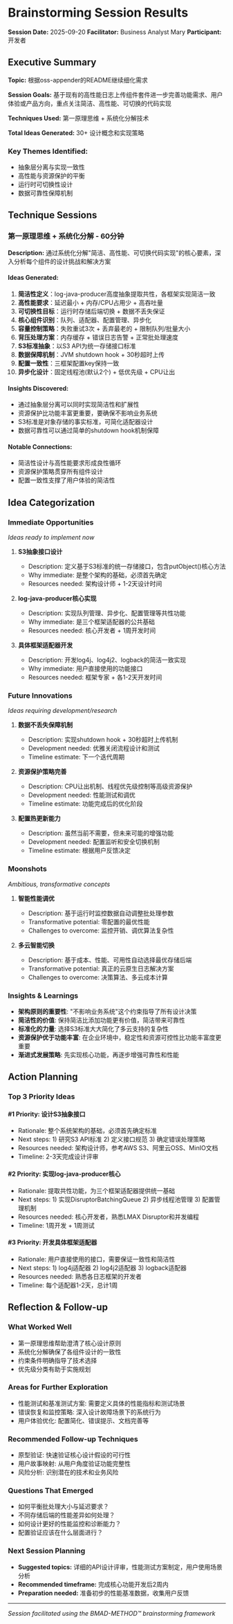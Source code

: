 # Brainstorming Session Results

**Session Date:** 2025-09-20
**Facilitator:** Business Analyst Mary
**Participant:** 开发者

## Executive Summary

**Topic:** 根据oss-appender的README继续细化需求

**Session Goals:** 基于现有的高性能日志上传组件套件进一步完善功能需求、用户体验或产品方向，重点关注简洁、高性能、可切换的代码实现

**Techniques Used:** 第一原理思维 + 系统化分解技术

**Total Ideas Generated:** 30+ 设计概念和实现策略

### Key Themes Identified:
- 抽象层分离与实现一致性
- 高性能与资源保护的平衡
- 运行时可切换性设计
- 数据可靠性保障机制

## Technique Sessions

### 第一原理思维 + 系统化分解 - 60分钟

**Description:** 通过系统化分解"简洁、高性能、可切换代码实现"的核心要素，深入分析每个组件的设计挑战和解决方案

#### Ideas Generated:

1. **简洁性定义**：log-java-producer高度抽象提取共性，各框架实现简洁一致
2. **高性能要求**：延迟最小 + 内存/CPU占用少 + 高吞吐量
3. **可切换性目标**：运行时存储后端切换 + 数据不丢失保证
4. **核心组件识别**：队列、适配器、配置管理、异步化
5. **容量控制策略**：失败重试3次 + 丢弃最老的 + 限制队列/批量大小
6. **背压处理方案**：内存缓存 + 错误日志告警 + 正常批处理速度
7. **S3标准抽象**：以S3 API为统一存储接口标准
8. **数据保障机制**：JVM shutdown hook + 30秒超时上传
9. **配置一致性**：三框架配置key保持一致
10. **异步化设计**：固定线程池(默认2个) + 低优先级 + CPU让出

#### Insights Discovered:
- 通过抽象层分离可以同时实现简洁性和扩展性
- 资源保护比功能丰富更重要，要确保不影响业务系统
- S3标准是对象存储的事实标准，可简化适配器设计
- 数据可靠性可以通过简单的shutdown hook机制保障

#### Notable Connections:
- 简洁性设计与高性能要求形成良性循环
- 资源保护策略贯穿所有组件设计
- 配置一致性支撑了用户体验的简洁性

## Idea Categorization

### Immediate Opportunities
*Ideas ready to implement now*

1. **S3抽象接口设计**
   - Description: 定义基于S3标准的统一存储接口，包含putObject()核心方法
   - Why immediate: 是整个架构的基础，必须首先确定
   - Resources needed: 架构设计师 + 1-2天设计时间

2. **log-java-producer核心实现**
   - Description: 实现队列管理、异步化、配置管理等共性功能
   - Why immediate: 是三个框架适配器的公共基础
   - Resources needed: 核心开发者 + 1周开发时间

3. **具体框架适配器开发**
   - Description: 开发log4j、log4j2、logback的简洁一致实现
   - Why immediate: 用户直接使用的功能接口
   - Resources needed: 框架专家 + 各1-2天开发时间

### Future Innovations
*Ideas requiring development/research*

1. **数据不丢失保障机制**
   - Description: 实现shutdown hook + 30秒超时上传机制
   - Development needed: 优雅关闭流程设计和测试
   - Timeline estimate: 下一个迭代周期

2. **资源保护策略完善**
   - Description: CPU让出机制、线程优先级控制等高级资源保护
   - Development needed: 性能测试和调优
   - Timeline estimate: 功能完成后的优化阶段

3. **配置热更新能力**
   - Description: 虽然当前不需要，但未来可能的增强功能
   - Development needed: 配置监听和安全切换机制
   - Timeline estimate: 根据用户反馈决定

### Moonshots
*Ambitious, transformative concepts*

1. **智能性能调优**
   - Description: 基于运行时监控数据自动调整批处理参数
   - Transformative potential: 零配置的最优性能
   - Challenges to overcome: 监控开销、调优算法复杂性

2. **多云智能切换**
   - Description: 基于成本、性能、可用性自动选择最优存储后端
   - Transformative potential: 真正的云原生日志解决方案
   - Challenges to overcome: 决策算法、多云成本计算

### Insights & Learnings

- **架构原则的重要性**: "不影响业务系统"这个约束指导了所有设计决策
- **简洁性的价值**: 保持简洁比添加功能更有价值，简洁带来可靠性
- **标准化的力量**: 选择S3标准大大简化了多云支持的复杂性
- **资源保护优于功能丰富**: 在企业环境中，稳定性和资源可控性比功能丰富度更重要
- **渐进式发展策略**: 先实现核心功能，再逐步增强可靠性和性能

## Action Planning

### Top 3 Priority Ideas

#### #1 Priority: 设计S3抽象接口
- Rationale: 整个系统架构的基础，必须首先确定标准
- Next steps: 1) 研究S3 API标准 2) 定义接口规范 3) 确定错误处理策略
- Resources needed: 架构设计师，参考AWS S3、阿里云OSS、MinIO文档
- Timeline: 2-3天完成设计评审

#### #2 Priority: 实现log-java-producer核心
- Rationale: 提取共性功能，为三个框架适配器提供统一基础
- Next steps: 1) 实现DisruptorBatchingQueue 2) 异步线程池管理 3) 配置管理机制
- Resources needed: 核心开发者，熟悉LMAX Disruptor和并发编程
- Timeline: 1周开发 + 1周测试

#### #3 Priority: 开发具体框架适配器
- Rationale: 用户直接使用的接口，需要保证一致性和简洁性
- Next steps: 1) log4j适配器 2) log4j2适配器 3) logback适配器
- Resources needed: 熟悉各日志框架的开发者
- Timeline: 每个适配器1-2天，总计1周

## Reflection & Follow-up

### What Worked Well
- 第一原理思维帮助澄清了核心设计原则
- 系统化分解确保了各组件设计的一致性
- 约束条件明确指导了技术选择
- 优先级分类有助于实施规划

### Areas for Further Exploration
- 性能测试和基准测试方案: 需要定义具体的性能指标和测试场景
- 错误恢复和监控策略: 深入设计故障场景下的系统行为
- 用户体验优化: 配置简化、错误提示、文档完善等

### Recommended Follow-up Techniques
- 原型验证: 快速验证核心设计假设的可行性
- 用户故事映射: 从用户角度验证功能完整性
- 风险分析: 识别潜在的技术和业务风险

### Questions That Emerged
- 如何平衡批处理大小与延迟要求？
- 不同存储后端的性能差异如何处理？
- 如何设计更好的性能监控和诊断能力？
- 配置验证应该在什么层面进行？

### Next Session Planning
- **Suggested topics:** 详细的API设计评审，性能测试方案制定，用户使用场景分析
- **Recommended timeframe:** 完成核心功能开发后2周内
- **Preparation needed:** 准备初步的性能基准数据，收集用户反馈

---

*Session facilitated using the BMAD-METHOD™ brainstorming framework*